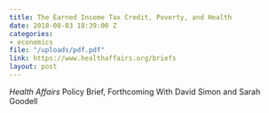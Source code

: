 ```yaml
---
title: The Earned Income Tax Credit, Poverty, and Health
date: 2018-08-03 18:39:00 Z
categories:
- economics
file: "/uploads/pdf.pdf"
link: https://www.healthaffairs.org/briefs
layout: post
---
```


*Health Affairs* Policy Brief, Forthcoming 
With David Simon and Sarah Goodell